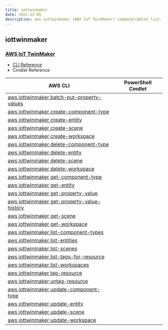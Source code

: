 ```yaml
---
title: iottwinmaker
date: 2021-12-05
description: aws iottwinmaker (AWS IoT TwinMaker) command/cmdlet list.
---
```


## iottwinmaker

### [AWS IoT TwinMaker](https://aws.amazon.com/iot-twinmaker/)

* [CLI Reference](https://docs.aws.amazon.com/cli/latest/reference/iottwinmaker/index.html)
* Cmdlet Reference

|AWS CLI|PowerShell Cmdlet|
|----|----|
|[aws iottwinmaker batch-put-property-values](https://docs.aws.amazon.com/cli/latest/reference/iottwinmaker/batch-put-property-values.html)||
|[aws iottwinmaker create-component-type](https://docs.aws.amazon.com/cli/latest/reference/iottwinmaker/create-component-type.html)||
|[aws iottwinmaker create-entity](https://docs.aws.amazon.com/cli/latest/reference/iottwinmaker/create-entity.html)||
|[aws iottwinmaker create-scene](https://docs.aws.amazon.com/cli/latest/reference/iottwinmaker/create-scene.html)||
|[aws iottwinmaker create-workspace](https://docs.aws.amazon.com/cli/latest/reference/iottwinmaker/create-workspace.html)||
|[aws iottwinmaker delete-component-type](https://docs.aws.amazon.com/cli/latest/reference/iottwinmaker/delete-component-type.html)||
|[aws iottwinmaker delete-entity](https://docs.aws.amazon.com/cli/latest/reference/iottwinmaker/delete-entity.html)||
|[aws iottwinmaker delete-scene](https://docs.aws.amazon.com/cli/latest/reference/iottwinmaker/delete-scene.html)||
|[aws iottwinmaker delete-workspace](https://docs.aws.amazon.com/cli/latest/reference/iottwinmaker/delete-workspace.html)||
|[aws iottwinmaker get-component-type](https://docs.aws.amazon.com/cli/latest/reference/iottwinmaker/get-component-type.html)||
|[aws iottwinmaker get-entity](https://docs.aws.amazon.com/cli/latest/reference/iottwinmaker/get-entity.html)||
|[aws iottwinmaker get-property-value](https://docs.aws.amazon.com/cli/latest/reference/iottwinmaker/get-property-value.html)||
|[aws iottwinmaker get-property-value-history](https://docs.aws.amazon.com/cli/latest/reference/iottwinmaker/get-property-value-history.html)||
|[aws iottwinmaker get-scene](https://docs.aws.amazon.com/cli/latest/reference/iottwinmaker/get-scene.html)||
|[aws iottwinmaker get-workspace](https://docs.aws.amazon.com/cli/latest/reference/iottwinmaker/get-workspace.html)||
|[aws iottwinmaker list-component-types](https://docs.aws.amazon.com/cli/latest/reference/iottwinmaker/list-component-types.html)||
|[aws iottwinmaker list-entities](https://docs.aws.amazon.com/cli/latest/reference/iottwinmaker/list-entities.html)||
|[aws iottwinmaker list-scenes](https://docs.aws.amazon.com/cli/latest/reference/iottwinmaker/list-scenes.html)||
|[aws iottwinmaker list-tags-for-resource](https://docs.aws.amazon.com/cli/latest/reference/iottwinmaker/list-tags-for-resource.html)||
|[aws iottwinmaker list-workspaces](https://docs.aws.amazon.com/cli/latest/reference/iottwinmaker/list-workspaces.html)||
|[aws iottwinmaker tag-resource](https://docs.aws.amazon.com/cli/latest/reference/iottwinmaker/tag-resource.html)||
|[aws iottwinmaker untag-resource](https://docs.aws.amazon.com/cli/latest/reference/iottwinmaker/untag-resource.html)||
|[aws iottwinmaker update-component-type](https://docs.aws.amazon.com/cli/latest/reference/iottwinmaker/update-component-type.html)||
|[aws iottwinmaker update-entity](https://docs.aws.amazon.com/cli/latest/reference/iottwinmaker/update-entity.html)||
|[aws iottwinmaker update-scene](https://docs.aws.amazon.com/cli/latest/reference/iottwinmaker/update-scene.html)||
|[aws iottwinmaker update-workspace](https://docs.aws.amazon.com/cli/latest/reference/iottwinmaker/update-workspace.html)||

